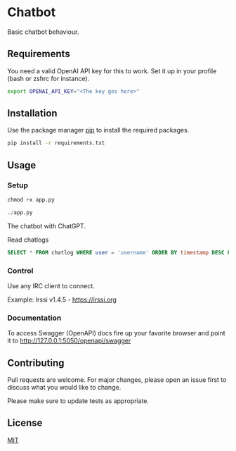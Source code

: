 # Chatbot

Basic chatbot behaviour.

## Requirements

You need a valid OpenAI API key for this to work. Set it up in your profile (bash or zshrc for instance).
```bash
export OPENAI_API_KEY="<The key gos here>"
```

## Installation

Use the package manager [pip](https://pip.pypa.io/en/stable/) to install the required packages.

```bash
pip install -r requirements.txt
```

## Usage

### Setup
```python
chmod +x app.py
```

```python
./app.py
```

The chatbot with ChatGPT.

Read chatlogs
```sql
SELECT * FROM chatlog WHERE user = 'username' ORDER BY timestamp DESC LIMIT 5;
```

### Control
Use any IRC client to connect.

Example:
Irssi v1.4.5 - https://irssi.org



### Documentation
To access Swagger (OpenAPI) docs fire up your favorite browser and point it to 
http://127.0.0.1:5050/openapi/swagger



## Contributing

Pull requests are welcome. For major changes, please open an issue first
to discuss what you would like to change.

Please make sure to update tests as appropriate.



## License

[MIT](https://choosealicense.com/licenses/mit/)
